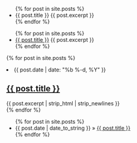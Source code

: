 
<ul>
  {% for post in site.posts %}
    <li>
      {{ post.title }}
      {{ post.excerpt }}
    </li>
  {% endfor %}
</ul>


<ul>
  {% for post in site.posts %}
    <li>
      <a href="{{ post.url }}">{{ post.title }}</a>
      {{ post.excerpt }}
    </li>
  {% endfor %}
</ul>
      
      

{% for post in site.posts %}
<li>
	<span class="post-meta">{{ post.date | date: "%b %-d, %Y" }}</span>
	<h2 class="post-title">
		<a class="post-link" href="{{ post.url | prepend: site.baseurl }}">{{ post.title }}</a>
	</h2>
	{{ post.excerpt | strip_html | strip_newlines }}
</li>
{% endfor %}


      

<ul class="posts">
  {% for post in site.posts %}
    <li><span>{{ post.date | date_to_string }}</span> &raquo; <a href="{{ BASE_PATH }}{{ post.url }}">{{ post.title }}</a></li>
  {% endfor %}
</ul>

